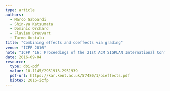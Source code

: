 ```yaml
---
type: article
authors:
  - Marco Gaboardi
  - Shin-ya Katsumata
  - Dominic Orchard
  - Flavien Breuvart
  - Tarmo Uustalu
title: "Combining effects and coeffects via grading"
venue: "ICFP 2016"
note: "ICFP '16: Proceedings of the 21st ACM SIGPLAN International Conference on Functional Programming, September 2016, Pages 476–489"
date: 2016-09-04
resource:
  type: doi-pdf
  value: 10.1145/2951913.2951939
  pdf-url: https://kar.kent.ac.uk/57480/1/bieffects.pdf
  bibtex: 2016-icfp
---
```

